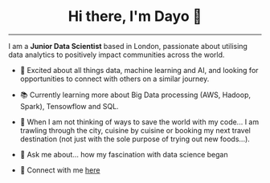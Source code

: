 <h1 align='center'> Hi there, I'm Dayo  👋 </h1>

---

I am a **Junior Data Scientist** based in London, passionate about utilising data analytics to positively impact communities across the world.


- :dizzy: Excited about all things data, machine learning and AI, and looking for opportunities to connect with others on a similar journey. 

- :books: Currently learning more about Big Data processing (AWS, Hadoop, Spark), Tensowflow and SQL.

- :thought_balloon: When I am not thinking of ways to save the world with my code... I am trawling through the city, cuisine by cuisine or booking my next travel destination (not just with the sole purpose of trying out new foods...). 

- 💬 Ask me about... how my fascination with data science began

- 👋 Connect with me [here](https://www.linkedin.com/in/dayosangowawa/) 

